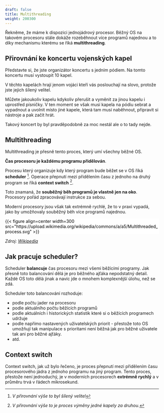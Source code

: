 ```yaml
---
draft: false
title: Multithreading
weight: 200300
---
```


Řekněme, že máme k dispozici jednojádrový procesor. Běžný OS na takovém procesoru stále dokáže rozeběhnout více programů najednou a to díky mechanismu kterému se říká **multithreading**.

## Přirovnání ke koncertu vojenských kapel

Představte si, že jste organizátor koncertu s jedním pódiem. Na tomto koncertu musí vystoupit 10 kapel.

V těchto kapelách hrají jenom vojáci kteří vás poslouchají na slovo, protože jste jejich šílený velitel. 

Můžete jakoukoliv kapelu kdykoliv přerušit a vyměnit za jinou kapelu i uprostřed písničky. V ten moment se však musí kapela na pódiu sebrat a vypadnout a uvolnit místo jiné kapele, která tam musí naběhnout, připravit si nástroje a pak začít hrát.

Takový koncert by byl pravděpodobně za moc nestál ale o to tady nejde.

## Multithreading

Multithreading je přesně tento proces, který umí všechny běžné OS.

**Čas procesoru je každému programu přidělován**. 

Procesu který organizuje kdy který program bude běžet se v OS říká **scheduler** [^1]. Operace přepnutí mezi přidělením času z jednoho na druhý program se říká **context switch** [^2].

Toto znamaná, že **souběžný běh programů je vlastně jen na oko**. Procesory pořád zpracovávají instrukce za sebou.

Moderní procesory jsou však tak extrémně rychlé, že to v praxi vypadá, jako by umožňovaly souběžný běh více programů najednou.

<div style="background-color:white;color:black;">
{{< figure align=center width=300 src="https://upload.wikimedia.org/wikipedia/commons/a/a5/Multithreaded_process.svg" >}}
</div>

*Zdroj: [Wikipedia](https://en.wikipedia.org/wiki/Multithreading_(computer_architecture))*

## Jak pracuje scheduler?

Scheduler **balancuje** čas procesoru mezi všemi běžícími programy. Jak přesně toto balancování dělá je pro běžného ajťáka nepodstatný detail. Každé OS toto dělá jinak a navíc jde o mnohem komplexnější úlohu, než se zdá.

Scheduler toto balancování rozhoduje:

- podle počtu jader na procesoru
- podle aktuálního počtu běžících programů
- podle aktuálních i historických statistik které si o běžících programech udržuje
- podle napřímo nastavených uživatelských priorit - přestože toto OS umožňují tak manipulace s prioritami není běžná jak pro běžné uživatele tak ani pro běžné ajťáky.
- atd.

## Context switch

Context switch, jak už bylo řečeno, je proces přepnutí mezi přidělením času procesorového jádra z jednoho programu na jiný program. Tento proces, přestože není jednoduchý, je v moderních procesorech **extrémně rychlý** a v průměru trvá v řádech mikrosekund.

[^1]: *V přirovnání výše to byl šílený velitel*  
[^2]: *V přirovnání výše to je proces výměny jedné kapely za druhou*.
[^3]: *1 mikrosekunda = 1 miliontina sekundy*